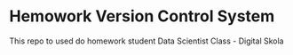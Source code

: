 # Hemowork Version Control System
This repo to used do homework student Data Scientist Class - Digital Skola
